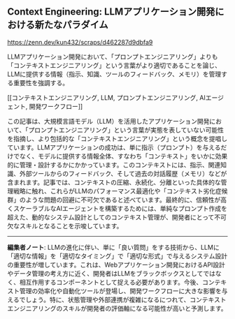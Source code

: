 ## Context Engineering: LLMアプリケーション開発における新たなパラダイム

https://zenn.dev/kun432/scraps/d462287d9dbfa9

LLMアプリケーション開発において、「プロンプトエンジニアリング」よりも「コンテキストエンジニアリング」という言葉がより適切であることを論じ、LLMに提供する情報（指示、知識、ツールのフィードバック、メモリ）を管理する重要性を強調する。

[[コンテキストエンジニアリング, LLM, プロンプトエンジニアリング, AIエージェント, 開発ワークフロー]]

この記事は、大規模言語モデル（LLM）を活用したアプリケーション開発において、「プロンプトエンジニアリング」という言葉が実態を表していない可能性を指摘し、より包括的な「コンテキストエンジニアリング」という概念を提唱しています。LLMアプリケーションの成功は、単に指示（プロンプト）を与えるだけでなく、モデルに提供する情報全体、すなわち「コンテキスト」をいかに効果的に管理・設計するかにかかっています。このコンテキストには、指示、関連知識、外部ツールからのフィードバック、そして過去の対話履歴（メモリ）などが含まれます。記事では、コンテキストの圧縮、永続化、分離といった具体的な管理戦略に触れ、これらがLLMのパフォーマンス最適化や「コンテキスト劣化症候群」のような問題の回避に不可欠であると述べています。最終的に、信頼性が高くスケーラブルなAIエージェントを構築するためには、単純なプロンプト作成を超えた、動的なシステム設計としてのコンテキスト管理が、開発者にとって不可欠なスキルとなることを示唆しています。

---

**編集者ノート**: LLMの進化に伴い、単に「良い質問」をする技術から、LLMに「適切な情報」を「適切なタイミング」で「適切な形式」で与えるシステム設計の重要性が増しています。これは、Webアプリケーション開発におけるAPI設計やデータ管理の考え方に近く、開発者はLLMをブラックボックスとしてではなく、相互作用するコンポーネントとして捉える必要があります。今後、コンテキスト管理の効率化や自動化ツールが登場し、開発ワークフローに大きな影響を与えるでしょう。特に、状態管理や外部連携が複雑になるにつれて、コンテキストエンジニアリングのスキルが開発者の評価軸になる可能性が高いと予測します。